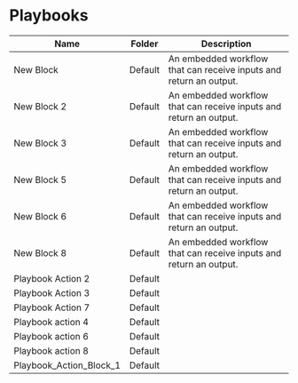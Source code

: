 # Playbooks
|Name|Folder|Description|
|----|------|-----------|
|New Block|Default|An embedded workflow that can receive inputs and return an output.|
|New Block 2|Default|An embedded workflow that can receive inputs and return an output.|
|New Block 3|Default|An embedded workflow that can receive inputs and return an output.|
|New Block 5|Default|An embedded workflow that can receive inputs and return an output.|
|New Block 6|Default|An embedded workflow that can receive inputs and return an output.|
|New Block 8|Default|An embedded workflow that can receive inputs and return an output.|
|Playbook Action 2|Default||
|Playbook Action 3|Default||
|Playbook Action 7|Default||
|Playbook action 4|Default||
|Playbook action 6|Default||
|Playbook action 8|Default||
|Playbook_Action_Block_1|Default||
